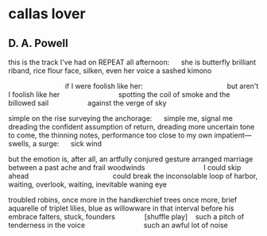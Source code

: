 # callas lover
## D. A. Powell
this is the track I've had on REPEAT all afternoon:      she is butterfly
brilliant riband, rice flour face, silken, even her voice a sashed kimono

                             if I were foolish like her:
                                          but aren't I foolish like her
                             spotting the coil of smoke and the billowed sail
                   against the verge of sky

simple on the rise surveying the anchorage:      simple me, signal me
dreading the confident assumption of return, dreading more
uncertain tone to come, the thinning notes, performance
too close to my own impatient—swells, a surge:      sick wind

but the emotion is, after all, an artfully conjured gesture
arranged marriage between a past ache and frail woodwinds
                             I could skip ahead
                                          could break the inconsolable loop
of harbor, waiting, overlook, waiting, inevitable waning eye

troubled robins, once more in the handkerchief trees
once more, brief aquarelle of triplet lilies, blue as willowware
in that interval before his embrace falters, stuck, founders
              [shuffle play]    such a pitch of tenderness in the voice
                             such an awful lot of noise